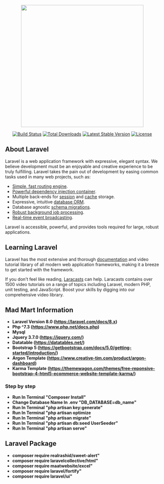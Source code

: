 <p align="center"><a href="https://laravel.com" target="_blank"><img src="https://raw.githubusercontent.com/laravel/art/master/logo-lockup/5%20SVG/2%20CMYK/1%20Full%20Color/laravel-logolockup-cmyk-red.svg" width="400"></a></p>

<p align="center">
<a href="https://travis-ci.org/laravel/framework"><img src="https://travis-ci.org/laravel/framework.svg" alt="Build Status"></a>
<a href="https://packagist.org/packages/laravel/framework"><img src="https://poser.pugx.org/laravel/framework/d/total.svg" alt="Total Downloads"></a>
<a href="https://packagist.org/packages/laravel/framework"><img src="https://poser.pugx.org/laravel/framework/v/stable.svg" alt="Latest Stable Version"></a>
<a href="https://packagist.org/packages/laravel/framework"><img src="https://poser.pugx.org/laravel/framework/license.svg" alt="License"></a>
</p>

## About Laravel

Laravel is a web application framework with expressive, elegant syntax. We believe development must be an enjoyable and creative experience to be truly fulfilling. Laravel takes the pain out of development by easing common tasks used in many web projects, such as:

- [Simple, fast routing engine](https://laravel.com/docs/routing).
- [Powerful dependency injection container](https://laravel.com/docs/container).
- Multiple back-ends for [session](https://laravel.com/docs/session) and [cache](https://laravel.com/docs/cache) storage.
- Expressive, intuitive [database ORM](https://laravel.com/docs/eloquent).
- Database agnostic [schema migrations](https://laravel.com/docs/migrations).
- [Robust background job processing](https://laravel.com/docs/queues).
- [Real-time event broadcasting](https://laravel.com/docs/broadcasting).

Laravel is accessible, powerful, and provides tools required for large, robust applications.

## Learning Laravel

Laravel has the most extensive and thorough [documentation](https://laravel.com/docs) and video tutorial library of all modern web application frameworks, making it a breeze to get started with the framework.

If you don't feel like reading, [Laracasts](https://laracasts.com) can help. Laracasts contains over 1500 video tutorials on a range of topics including Laravel, modern PHP, unit testing, and JavaScript. Boost your skills by digging into our comprehensive video library.


## Mad Mart Information
- **Laravel Version 8.0 (https://laravel.com/docs/8.x)**
- **Php ^7.3 (https://www.php.net/docs.php)**
- **Mysql**
- **Jquery 3.7.0 (https://jquery.com/)**
- **Datatable (https://datatables.net/)**
- **Bootstrap 5 (https://getbootstrap.com/docs/5.0/getting-started/introduction/)**
- **Argon Template (https://www.creative-tim.com/product/argon-dashboard)**
- **Karma Template (https://themewagon.com/themes/free-reponsive-bootstrap-4-html5-ecommerce-website-template-karma/)**

### Step by step

- **Run In Terminal "Composer Install"**
- **Change Database Name In .env "DB_DATABASE=db_name"**
- **Run In Terminal "php artisan key:generate"**
- **Run In Terminal "php artisan optimize**
- **Run In Terminal "php artisan migrate"**
- **Run In Terminal "php artisan db:seed UserSeeder"**
- **Run In Terminal "php artisan serve"**

## Laravel Package
- **composer require realrashid/sweet-alert"**
- **composer require laravelcollective/html"**
- **composer require maatwebsite/excel"**
- **composer require laravel/fortify"**
- **composer require laravel/ui"**



